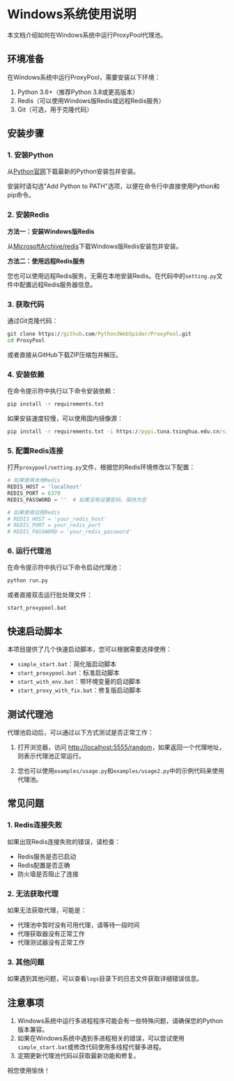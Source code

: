 # Windows系统使用说明

本文档介绍如何在Windows系统中运行ProxyPool代理池。

## 环境准备

在Windows系统中运行ProxyPool，需要安装以下环境：

1. Python 3.6+（推荐Python 3.8或更高版本）
2. Redis（可以使用Windows版Redis或远程Redis服务）
3. Git（可选，用于克隆代码）

## 安装步骤

### 1. 安装Python

从[Python官网](https://www.python.org/downloads/windows/)下载最新的Python安装包并安装。

安装时请勾选"Add Python to PATH"选项，以便在命令行中直接使用Python和pip命令。

### 2. 安装Redis

**方法一：安装Windows版Redis**

从[MicrosoftArchive/redis](https://github.com/MicrosoftArchive/redis/releases)下载Windows版Redis安装包并安装。

**方法二：使用远程Redis服务**

您也可以使用远程Redis服务，无需在本地安装Redis。在代码中的`setting.py`文件中配置远程Redis服务器信息。

### 3. 获取代码

通过Git克隆代码：

```cmd
git clone https://github.com/Python3WebSpider/ProxyPool.git
cd ProxyPool
```

或者直接从GitHub下载ZIP压缩包并解压。

### 4. 安装依赖

在命令提示符中执行以下命令安装依赖：

```cmd
pip install -r requirements.txt
```

如果安装速度较慢，可以使用国内镜像源：

```cmd
pip install -r requirements.txt -i https://pypi.tuna.tsinghua.edu.cn/simple
```

### 5. 配置Redis连接

打开`proxypool/setting.py`文件，根据您的Redis环境修改以下配置：

```python
# 如果使用本地Redis
REDIS_HOST = 'localhost'
REDIS_PORT = 6379
REDIS_PASSWORD = ''  # 如果没有设置密码，保持为空

# 如果使用远程Redis
# REDIS_HOST = 'your_redis_host'
# REDIS_PORT = your_redis_port
# REDIS_PASSWORD = 'your_redis_password'
```

### 6. 运行代理池

在命令提示符中执行以下命令启动代理池：

```cmd
python run.py
```

或者直接双击运行批处理文件：

```
start_proxypool.bat
```

## 快速启动脚本

本项目提供了几个快速启动脚本，您可以根据需要选择使用：

- `simple_start.bat`：简化版启动脚本
- `start_proxypool.bat`：标准启动脚本
- `start_with_env.bat`：带环境变量的启动脚本
- `start_proxy_with_fix.bat`：修复版启动脚本

## 测试代理池

代理池启动后，可以通过以下方式测试是否正常工作：

1. 打开浏览器，访问 [http://localhost:5555/random](http://localhost:5555/random)，如果返回一个代理地址，则表示代理池正常运行。

2. 您也可以使用`examples/usage.py`和`examples/usage2.py`中的示例代码来使用代理池。

## 常见问题

### 1. Redis连接失败

如果出现Redis连接失败的错误，请检查：

- Redis服务是否已启动
- Redis配置是否正确
- 防火墙是否阻止了连接

### 2. 无法获取代理

如果无法获取代理，可能是：

- 代理池中暂时没有可用代理，请等待一段时间
- 代理获取器没有正常工作
- 代理测试器没有正常工作

### 3. 其他问题

如果遇到其他问题，可以查看`logs`目录下的日志文件获取详细错误信息。

## 注意事项

1. Windows系统中运行多进程程序可能会有一些特殊问题，请确保您的Python版本兼容。
2. 如果在Windows系统中遇到多进程相关的错误，可以尝试使用`simple_start.bat`或修改代码使用多线程代替多进程。
3. 定期更新代理池代码以获取最新功能和修复。

祝您使用愉快！
